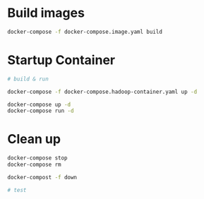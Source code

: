 
# Build images
```bash
docker-compose -f docker-compose.image.yaml build
```

# Startup Container
```bash
# build & run

docker-compose -f docker-compose.hadoop-container.yaml up -d

docker-compose up -d
docker-compose run -d
```

# Clean up
```bash
docker-compose stop
docker-compose rm

docker-compost -f down
```


```bash
# test
```

